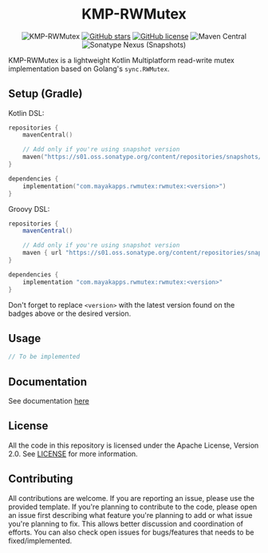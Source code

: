 <br />

<!--suppress HtmlDeprecatedAttribute -->
<h1 align="center" style="margin-top: 0;">KMP-RWMutex</h1>

<!--suppress HtmlDeprecatedAttribute -->
<div align="center">

![KMP-RWMutex](https://img.shields.io/badge/RWMutex-blue?logo=kotlin)
[![GitHub stars](https://img.shields.io/github/stars/MayakaApps/KMP-RWMutex)](https://github.com/MayakaApps/KMP-RWMutex/stargazers)
[![GitHub license](https://img.shields.io/github/license/MayakaApps/KMP-RWMutex)](https://github.com/MayakaApps/KMP-RWMutex/blob/main/LICENSE)
![Maven Central](https://img.shields.io/maven-central/v/com.mayakapps.rwmutex/rwmutex)
![Sonatype Nexus (Snapshots)](https://img.shields.io/nexus/s/com.mayakapps.rwmutex/rwmutex?server=https%3A%2F%2Fs01.oss.sonatype.org)

</div>

KMP-RWMutex is a lightweight Kotlin Multiplatform read-write mutex implementation based on Golang's `sync.RWMutex`.

## Setup (Gradle)

Kotlin DSL:

```kotlin
repositories {
    mavenCentral()

    // Add only if you're using snapshot version
    maven("https://s01.oss.sonatype.org/content/repositories/snapshots/")
}

dependencies {
    implementation("com.mayakapps.rwmutex:rwmutex:<version>")
}
```

Groovy DSL:

```groovy
repositories {
    mavenCentral()

    // Add only if you're using snapshot version
    maven { url "https://s01.oss.sonatype.org/content/repositories/snapshots/" }
}

dependencies {
    implementation "com.mayakapps.rwmutex:rwmutex:<version>"
}
```

Don't forget to replace `<version>` with the latest version found on the badges above or the desired version.

## Usage

```kotlin
// To be implemented
```

## Documentation

See documentation [here](https://mayakaapps.github.io/KMP-RWMutex/latest/)

## License

All the code in this repository is licensed under the Apache License, Version 2.0. See [LICENSE](LICENSE) for more
information.

## Contributing

All contributions are welcome. If you are reporting an issue, please use the provided template. If you're planning to
contribute to the code, please open an issue first describing what feature you're planning to add or what issue you're
planning to fix. This allows better discussion and coordination of efforts. You can also check open issues for
bugs/features that needs to be fixed/implemented.
